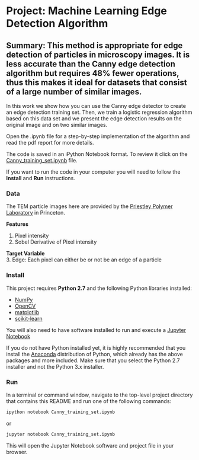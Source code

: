 # Project: Machine Learning Edge Detection Algorithm
## Summary: This method is appropriate for edge detection of particles in microscopy images. It is less accurate than the Canny edge detection algorithm but requires 48% fewer operations, thus this makes it ideal for datasets that consist of a large number of similar images.

In this work we show how you can use the Canny edge detector to create an edge detection training set. Then, we train a logistic regression algorithm based on this data set and we present the edge detection results on the original image and on two similar images.

Open the .ipynb file for a step-by-step implementation of the algorithm and read the pdf report for more details.

The code is saved in an iPython Notebook format. To review it click on the [Canny_training_set.ipynb](./Canny_training_set.ipynb) file.

If you want to run the code in your computer you will need to follow the **Install** and **Run** instructions.

### Data

The TEM particle images here are provided by the [Priestley Polymer Laboratory](http://www.princeton.edu/cbe/people/faculty/priestley/group/) in Princeton.

**Features**  
1. Pixel intensity  
2. Sobel Derivative of Pixel intensity

**Target Variable**  
3. Edge: Each pixel can either be or not be an edge of a particle

### Install

This project requires **Python 2.7** and the following Python libraries installed:

- [NumPy](http://www.numpy.org/)
- [OpenCV](http://opencv.org/)
- [matplotlib](http://matplotlib.org/)
- [scikit-learn](http://scikit-learn.org/stable/)

You will also need to have software installed to run and execute a [Jupyter Notebook](http://ipython.org/notebook.html)

If you do not have Python installed yet, it is highly recommended that you install the [Anaconda](http://continuum.io/downloads) distribution of Python, which already has the above packages and more included. Make sure that you select the Python 2.7 installer and not the Python 3.x installer.

### Run

In a terminal or command window, navigate to the top-level project directory that contains this README and run one of the following commands:

```bash
ipython notebook Canny_training_set.ipynb
```  
or
```bash
jupyter notebook Canny_training_set.ipynb
```

This will open the Jupyter Notebook software and project file in your browser.

